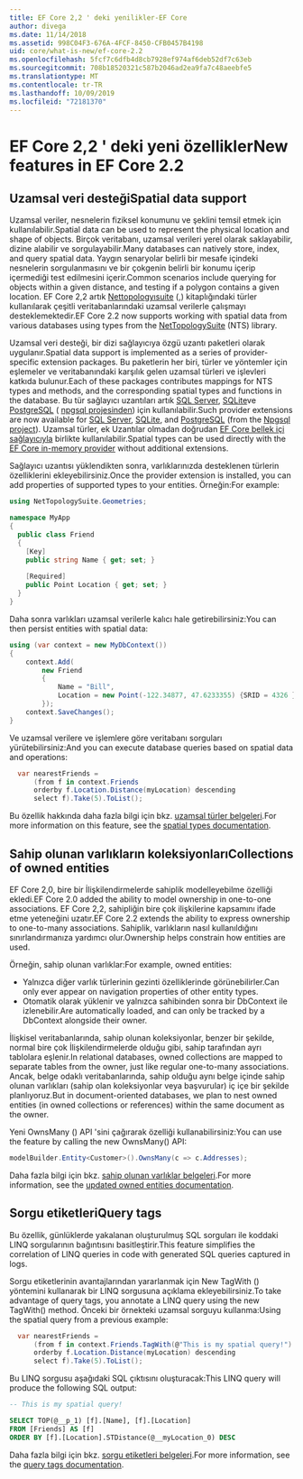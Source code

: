 ```yaml
---
title: EF Core 2,2 ' deki yenilikler-EF Core
author: divega
ms.date: 11/14/2018
ms.assetid: 998C04F3-676A-4FCF-8450-CFB0457B4198
uid: core/what-is-new/ef-core-2.2
ms.openlocfilehash: 5fcf7c6dfb4d8cb7928ef974af6deb52df7c63eb
ms.sourcegitcommit: 708b18520321c587b2046ad2ea9fa7c48aeebfe5
ms.translationtype: MT
ms.contentlocale: tr-TR
ms.lasthandoff: 10/09/2019
ms.locfileid: "72181370"
---
```

# <a name="new-features-in-ef-core-22"></a><span data-ttu-id="0bbaa-102">EF Core 2,2 ' deki yeni özellikler</span><span class="sxs-lookup"><span data-stu-id="0bbaa-102">New features in EF Core 2.2</span></span>

## <a name="spatial-data-support"></a><span data-ttu-id="0bbaa-103">Uzamsal veri desteği</span><span class="sxs-lookup"><span data-stu-id="0bbaa-103">Spatial data support</span></span>

<span data-ttu-id="0bbaa-104">Uzamsal veriler, nesnelerin fiziksel konumunu ve şeklini temsil etmek için kullanılabilir.</span><span class="sxs-lookup"><span data-stu-id="0bbaa-104">Spatial data can be used to represent the physical location and shape of objects.</span></span>
<span data-ttu-id="0bbaa-105">Birçok veritabanı, uzamsal verileri yerel olarak saklayabilir, dizine alabilir ve sorgulayabilir.</span><span class="sxs-lookup"><span data-stu-id="0bbaa-105">Many databases can natively store, index, and query spatial data.</span></span> <span data-ttu-id="0bbaa-106">Yaygın senaryolar belirli bir mesafe içindeki nesnelerin sorgulanmasını ve bir çokgenin belirli bir konumu içerip içermediği test edilmesini içerir.</span><span class="sxs-lookup"><span data-stu-id="0bbaa-106">Common scenarios include querying for objects within a given distance, and testing if a polygon contains a given location.</span></span>
<span data-ttu-id="0bbaa-107">EF Core 2,2 artık [Nettopologyısuite](https://github.com/NetTopologySuite/NetTopologySuite) (,) kitaplığındaki türler kullanılarak çeşitli veritabanlarındaki uzamsal verilerle çalışmayı desteklemektedir.</span><span class="sxs-lookup"><span data-stu-id="0bbaa-107">EF Core 2.2 now supports working with spatial data from various databases using types from the [NetTopologySuite](https://github.com/NetTopologySuite/NetTopologySuite) (NTS) library.</span></span>

<span data-ttu-id="0bbaa-108">Uzamsal veri desteği, bir dizi sağlayıcıya özgü uzantı paketleri olarak uygulanır.</span><span class="sxs-lookup"><span data-stu-id="0bbaa-108">Spatial data support is implemented as a series of provider-specific extension packages.</span></span>
<span data-ttu-id="0bbaa-109">Bu paketlerin her biri, türler ve yöntemler için eşlemeler ve veritabanındaki karşılık gelen uzamsal türleri ve işlevleri katkıda bulunur.</span><span class="sxs-lookup"><span data-stu-id="0bbaa-109">Each of these packages contributes mappings for NTS types and methods, and the corresponding spatial types and functions in the database.</span></span>
<span data-ttu-id="0bbaa-110">Bu tür sağlayıcı uzantıları artık [SQL Server](https://www.nuget.org/packages/Microsoft.EntityFrameworkCore.SqlServer.NetTopologySuite/), [SQLite](https://www.nuget.org/packages/Microsoft.EntityFrameworkCore.Sqlite.NetTopologySuite/)ve [PostgreSQL](https://www.nuget.org/packages/Npgsql.EntityFrameworkCore.PostgreSQL.NetTopologySuite/) ( [npgsql projesinden](https://www.npgsql.org/)) için kullanılabilir.</span><span class="sxs-lookup"><span data-stu-id="0bbaa-110">Such provider extensions are now available for [SQL Server](https://www.nuget.org/packages/Microsoft.EntityFrameworkCore.SqlServer.NetTopologySuite/), [SQLite](https://www.nuget.org/packages/Microsoft.EntityFrameworkCore.Sqlite.NetTopologySuite/), and [PostgreSQL](https://www.nuget.org/packages/Npgsql.EntityFrameworkCore.PostgreSQL.NetTopologySuite/) (from the [Npgsql project](https://www.npgsql.org/)).</span></span>
<span data-ttu-id="0bbaa-111">Uzamsal türler, ek Uzantılar olmadan doğrudan [EF Core bellek içi sağlayıcıyla](https://docs.microsoft.com/en-us/ef/core/providers/in-memory/) birlikte kullanılabilir.</span><span class="sxs-lookup"><span data-stu-id="0bbaa-111">Spatial types can be used directly with the [EF Core in-memory provider](https://docs.microsoft.com/en-us/ef/core/providers/in-memory/) without additional extensions.</span></span>

<span data-ttu-id="0bbaa-112">Sağlayıcı uzantısı yüklendikten sonra, varlıklarınızda desteklenen türlerin özelliklerini ekleyebilirsiniz.</span><span class="sxs-lookup"><span data-stu-id="0bbaa-112">Once the provider extension is installed, you can add properties of supported types to your entities.</span></span> <span data-ttu-id="0bbaa-113">Örneğin:</span><span class="sxs-lookup"><span data-stu-id="0bbaa-113">For example:</span></span>

``` csharp
using NetTopologySuite.Geometries;

namespace MyApp
{
  public class Friend
  {
    [Key]
    public string Name { get; set; }
  
    [Required]
    public Point Location { get; set; }
  }
}
``` 

<span data-ttu-id="0bbaa-114">Daha sonra varlıkları uzamsal verilerle kalıcı hale getirebilirsiniz:</span><span class="sxs-lookup"><span data-stu-id="0bbaa-114">You can then persist entities with spatial data:</span></span>

``` csharp
using (var context = new MyDbContext())
{
    context.Add(
        new Friend
        {
            Name = "Bill",
            Location = new Point(-122.34877, 47.6233355) {SRID = 4326 }
        });
    context.SaveChanges();
}
```
<span data-ttu-id="0bbaa-115">Ve uzamsal verilere ve işlemlere göre veritabanı sorguları yürütebilirsiniz:</span><span class="sxs-lookup"><span data-stu-id="0bbaa-115">And you can execute database queries based on spatial data and operations:</span></span>

``` csharp
  var nearestFriends =
      (from f in context.Friends
      orderby f.Location.Distance(myLocation) descending
      select f).Take(5).ToList();
```

<span data-ttu-id="0bbaa-116">Bu özellik hakkında daha fazla bilgi için bkz. [uzamsal türler belgeleri](xref:core/modeling/spatial).</span><span class="sxs-lookup"><span data-stu-id="0bbaa-116">For more information on this feature, see the [spatial types documentation](xref:core/modeling/spatial).</span></span> 

## <a name="collections-of-owned-entities"></a><span data-ttu-id="0bbaa-117">Sahip olunan varlıkların koleksiyonları</span><span class="sxs-lookup"><span data-stu-id="0bbaa-117">Collections of owned entities</span></span>

<span data-ttu-id="0bbaa-118">EF Core 2,0, bire bir İlişkilendirmelerde sahiplik modelleyebilme özelliği ekledi.</span><span class="sxs-lookup"><span data-stu-id="0bbaa-118">EF Core 2.0 added the ability to model ownership in one-to-one associations.</span></span>
<span data-ttu-id="0bbaa-119">EF Core 2,2, sahipliğin bire çok ilişkilerine kapsamını ifade etme yeteneğini uzatır.</span><span class="sxs-lookup"><span data-stu-id="0bbaa-119">EF Core 2.2 extends the ability to express ownership to one-to-many associations.</span></span>
<span data-ttu-id="0bbaa-120">Sahiplik, varlıkların nasıl kullanıldığını sınırlandırmanıza yardımcı olur.</span><span class="sxs-lookup"><span data-stu-id="0bbaa-120">Ownership helps constrain how entities are used.</span></span>

<span data-ttu-id="0bbaa-121">Örneğin, sahip olunan varlıklar:</span><span class="sxs-lookup"><span data-stu-id="0bbaa-121">For example, owned entities:</span></span>
- <span data-ttu-id="0bbaa-122">Yalnızca diğer varlık türlerinin gezinti özelliklerinde görünebilirler.</span><span class="sxs-lookup"><span data-stu-id="0bbaa-122">Can only ever appear on navigation properties of other entity types.</span></span> 
- <span data-ttu-id="0bbaa-123">Otomatik olarak yüklenir ve yalnızca sahibinden sonra bir DbContext ile izlenebilir.</span><span class="sxs-lookup"><span data-stu-id="0bbaa-123">Are automatically loaded, and can only be tracked by a DbContext alongside their owner.</span></span>

<span data-ttu-id="0bbaa-124">İlişkisel veritabanlarında, sahip olunan koleksiyonlar, benzer bir şekilde, normal bire çok İlişkilendirmelerde olduğu gibi, sahip tarafından ayrı tablolara eşlenir.</span><span class="sxs-lookup"><span data-stu-id="0bbaa-124">In relational databases, owned collections are mapped to separate tables from the owner, just like regular one-to-many associations.</span></span>
<span data-ttu-id="0bbaa-125">Ancak, belge odaklı veritabanlarında, sahip olduğu aynı belge içinde sahip olunan varlıkları (sahip olan koleksiyonlar veya başvurular) iç içe bir şekilde planlıyoruz.</span><span class="sxs-lookup"><span data-stu-id="0bbaa-125">But in document-oriented databases, we plan to nest owned entities (in owned collections or references) within the same document as the owner.</span></span>

<span data-ttu-id="0bbaa-126">Yeni OwnsMany () API 'sini çağırarak özelliği kullanabilirsiniz:</span><span class="sxs-lookup"><span data-stu-id="0bbaa-126">You can use the feature by calling the new OwnsMany() API:</span></span>

``` csharp
modelBuilder.Entity<Customer>().OwnsMany(c => c.Addresses);
```

<span data-ttu-id="0bbaa-127">Daha fazla bilgi için bkz. [sahip olunan varlıklar belgeleri](xref:core/modeling/owned-entities#collections-of-owned-types).</span><span class="sxs-lookup"><span data-stu-id="0bbaa-127">For more information, see the [updated owned entities documentation](xref:core/modeling/owned-entities#collections-of-owned-types).</span></span>

## <a name="query-tags"></a><span data-ttu-id="0bbaa-128">Sorgu etiketleri</span><span class="sxs-lookup"><span data-stu-id="0bbaa-128">Query tags</span></span>

<span data-ttu-id="0bbaa-129">Bu özellik, günlüklerde yakalanan oluşturulmuş SQL sorguları ile koddaki LINQ sorgularının bağıntısını basitleştirir.</span><span class="sxs-lookup"><span data-stu-id="0bbaa-129">This feature simplifies the correlation of LINQ queries in code with generated SQL queries captured in logs.</span></span>

<span data-ttu-id="0bbaa-130">Sorgu etiketlerinin avantajlarından yararlanmak için New TagWith () yöntemini kullanarak bir LINQ sorgusuna açıklama ekleyebilirsiniz.</span><span class="sxs-lookup"><span data-stu-id="0bbaa-130">To take advantage of query tags, you annotate a LINQ query using the new TagWith() method.</span></span>
<span data-ttu-id="0bbaa-131">Önceki bir örnekteki uzamsal sorguyu kullanma:</span><span class="sxs-lookup"><span data-stu-id="0bbaa-131">Using the spatial query from a previous example:</span></span>

``` csharp
  var nearestFriends =
      (from f in context.Friends.TagWith(@"This is my spatial query!")
      orderby f.Location.Distance(myLocation) descending
      select f).Take(5).ToList();
```

<span data-ttu-id="0bbaa-132">Bu LINQ sorgusu aşağıdaki SQL çıktısını oluşturacak:</span><span class="sxs-lookup"><span data-stu-id="0bbaa-132">This LINQ query will produce the following SQL output:</span></span>

``` sql
-- This is my spatial query!

SELECT TOP(@__p_1) [f].[Name], [f].[Location]
FROM [Friends] AS [f]
ORDER BY [f].[Location].STDistance(@__myLocation_0) DESC
```

<span data-ttu-id="0bbaa-133">Daha fazla bilgi için bkz. [sorgu etiketleri belgeleri](xref:core/querying/tags).</span><span class="sxs-lookup"><span data-stu-id="0bbaa-133">For more information, see the [query tags documentation](xref:core/querying/tags).</span></span> 